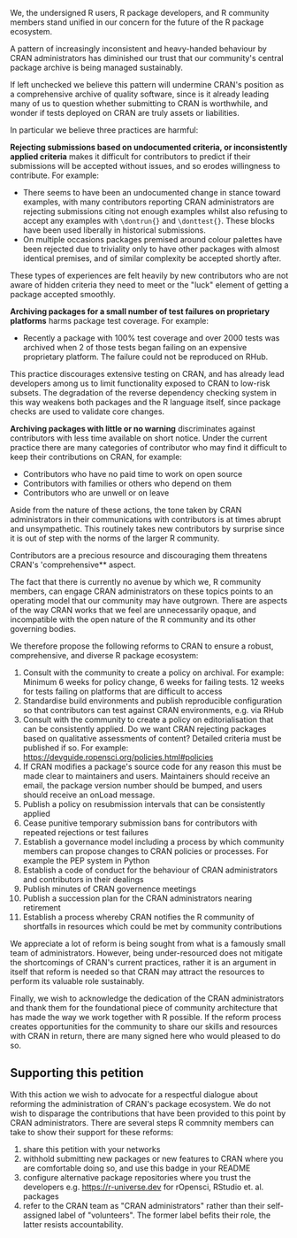 We, the undersigned R users, R package developers, and R community members stand unified in our concern for the future of the R package ecosystem.

A pattern of increasingly inconsistent and heavy-handed behaviour by CRAN administrators has diminished our trust that our community's central package archive is being managed sustainably.

If left unchecked we believe this pattern will undermine CRAN's position as a comprehensive archive of quality software, since is it already leading many of us to question whether submitting to CRAN is worthwhile, and wonder if tests deployed on CRAN are truly assets or liabilities.

In particular we believe three practices are harmful:

**Rejecting submissions based on undocumented criteria, or inconsistently applied criteria** makes it difficult for contributors to predict if their submissions will be accepted without issues, and so erodes willingness to contribute. For example:

  * There seems to have been an undocumented change in stance toward examples, with many contributors reporting CRAN administrators are rejecting submissions citing not enough examples whilst also refusing to accept any examples with `\dontrun{}` and `\donttest{}`. These blocks have been used liberally in historical submissions. 
  * On multiple occasions packages premised around colour palettes have been rejected due to triviality only to have other packages with almost identical premises, and of similar complexity be accepted shortly after. 
  
These types of experiences are felt heavily by new contributors who are not aware of hidden criteria they need to meet or the "luck" element of getting a package accepted smoothly.

**Archiving packages for a small number of test failures on proprietary platforms** harms package test coverage. For example:

  * Recently a package with 100% test coverage and over 2000 tests was archived when 2 of those tests began failing on an expensive proprietary platform. The failure could not be reproduced on RHub.
  
This practice discourages extensive testing on CRAN, and has already lead developers among us to limit functionality exposed to CRAN to low-risk subsets. The degradation of the reverse dependency checking system in this way weakens both packages and the R language itself, since package checks are used to validate core changes.

**Archiving packages with little or no warning** discriminates against contributors with less time available on short notice. Under the current practice there are many categories of contributor who may find it difficult to keep their contributions on CRAN, for example:

  * Contributors who have no paid time to work on open source
  * Contributors with families or others who depend on them
  * Contributors who are unwell or on leave

Aside from the nature of these actions, the tone taken by CRAN administrators in their communications with contributors is at times abrupt and unsympathetic. This routinely takes new contributors by surprise since it is out of step with the norms of the larger R community. 

Contributors are a precious resource and discouraging them threatens CRAN's 'comprehensive** aspect.

The fact that there is currently no avenue by which we, R community members, can engage CRAN administrators on these topics points to an operating model that our community may have outgrown. There are aspects of the way CRAN works that we feel are unnecessarily opaque, and incompatible with the open nature of the R community and its other governing bodies.

We therefore propose the following reforms to CRAN to ensure a robust, comprehensive, and diverse R package ecosystem:

1. Consult with the community to create a policy on archival. For example: Minimum 6 weeks for policy change, 6 weeks for failing tests. 12 weeks for tests failing on platforms that are difficult to access
2. Standardise build environments and publish reproducible configuration so that contributors can test against CRAN environments, e.g. via RHub
3. Consult with the community to create a policy on editorialisation that can be consistently applied. Do we want CRAN rejecting packages based on qualitative assessments of content? Detailed criteria must be published if so. For example: https://devguide.ropensci.org/policies.html#policies
4. If CRAN modifies a package's source code for any reason this must be made clear to maintainers and users. Maintainers should receive an email, the package version number should be bumped, and users should receive an onLoad message. 
5. Publish a policy on resubmission intervals that can be consistently applied 
6. Cease punitive temporary submission bans for contributors with repeated rejections or test failures
7. Establish a governance model including a process by which community members can propose changes to CRAN policies or processes. For example the PEP system in Python
8. Establish a code of conduct for the behaviour of CRAN administrators and contributors in their dealings
9. Publish minutes of CRAN governence meetings
10. Publish a succession plan for the CRAN administrators nearing retirement
11. Establish a process whereby CRAN notifies the R community of shortfalls in resources which could be met by community contributions 

We appreciate a lot of reform is being sought from what is a famously small team of administrators. However, being under-resourced does not mitigate the shortcomings of CRAN's current practices, rather it is an argument in itself that reform is needed so that CRAN may attract the resources to perform its valuable role sustainably.

Finally, we wish to acknowledge the dedication of the CRAN administrators and thank them for the foundational piece of community architecture that has made the way we work together with R possible. If the reform process creates opportunities for the community to share our skills and resources with CRAN in return, there are many signed here who would pleased to do so.

## Supporting this petition

With this action we wish to advocate for a respectful dialogue about reforming the administration of CRAN's package ecosystem. We do not wish to disparage the contributions that have been provided to this point by CRAN administrators. There are several steps R commnity members can take to show their support for these reforms:

1. share this petition with your networks
2. withhold submitting new packages or new features to CRAN where you are comfortable doing so, and use this badge in your README <BADGE URL>
3. configure alternative package repositories where you trust the developers e.g. https://r-universe.dev for rOpensci, RStudio et. al. packages
4. refer to the CRAN team as "CRAN administrators" rather than their self-assigned label of "volunteers". The former label befits their role, the latter resists accountability.
